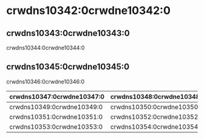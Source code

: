 # crwdns10342:0crwdne10342:0

## crwdns10343:0crwdne10343:0

crwdns10344:0crwdne10344:0

## crwdns10345:0crwdne10345:0

crwdns10346:0crwdne10346:0

| crwdns10347:0crwdne10347:0 | crwdns10348:0crwdne10348:0 |
| -------------------------- | -------------------------- |
| crwdns10349:0crwdne10349:0 | crwdns10350:0crwdne10350:0 |
| crwdns10351:0crwdne10351:0 | crwdns10352:0crwdne10352:0 |
| crwdns10353:0crwdne10353:0 | crwdns10354:0crwdne10354:0 |